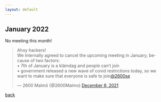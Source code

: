 ```yaml
---
layout: default
---
```


## January 2022

No meeting this month! 

<blockquote class="twitter-tweet"><p lang="en" dir="ltr">Ahoy hackers!<br>We internally agreed to cancel the upcoming meeting in January, because of two factors:<br>• 7th of January is a klämdag and people can’t join<br>• government released a new wave of covid restrictions today, so we want to make sure that everyone is safe to join<a href="https://twitter.com/2600se?ref_src=twsrc%5Etfw">@2600se</a></p>&mdash; 2600 Malmö (@2600Malmo) <a href="https://twitter.com/2600Malmo/status/1468572747399901188?ref_src=twsrc%5Etfw">December 8, 2021</a></blockquote> <script async src="https://platform.twitter.com/widgets.js" charset="utf-8"></script>

[back](/)